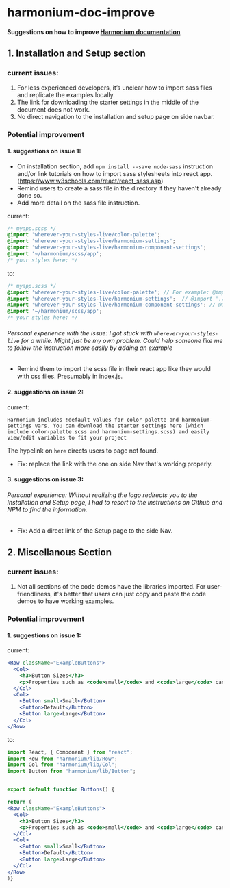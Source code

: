 # harmonium-doc-improve

#### Suggestions on how to improve [Harmonium documentation](https://harmonium.revelry.co/)

## 1. Installation and Setup section

### current issues: 

 1. For less experienced developers, it’s unclear how to import sass files and replicate the examples locally.
 2. The link for downloading the starter settings in the middle of the document does not work.
 3. No direct navigation to the installation and setup page on side navbar.

### Potential improvement

####  1. suggestions on issue 1:

* On installation section, add `npm install --save node-sass` instruction  and/or 
link tutorials on how to import sass stylesheets into react app. (https://www.w3schools.com/react/react_sass.asp)
* Remind users to create a sass file in the directory if they haven't already done so.
* Add more detail on the sass file instruction.

current:
```scss
/* myapp.scss */
@import 'wherever-your-styles-live/color-palette';
@import 'wherever-your-styles-live/harmonium-settings';
@import 'wherever-your-styles-live/harmonium-component-settings';
@import '~/harmonium/scss/app';
/* your styles here; */
```
to:
```scss
/* myapp.scss */
@import 'wherever-your-styles-live/color-palette'; // For example: @import './styles/color-palette'
@import 'wherever-your-styles-live/harmonium-settings';  // @import './styles/harmonium-settings'
@import 'wherever-your-styles-live/harmonium-component-settings'; // @import './styles/harmonium-component-settings'
@import '~/harmonium/scss/app';
/* your styles here; */
```
###### Personal experience with the issue: I got stuck with `wherever-your-styles-live` for a while. Might just be my own problem. Could help someone like me to follow the instruction more easily by adding an example
* Remind them to import the scss file in their react app like they would with css files. Presumably in index.js.

####  2. suggestions on issue 2:
current: 
```
Harmonium includes !default values for color-palette and harmonium-settings vars. You can download the starter settings here (which include color-palette.scss and harmonium-settings.scss) and easily view/edit variables to fit your project
```
The hypelink on `here` directs users to page not found.

* Fix: replace the link with the one on side Nav that's working properly.

####  3. suggestions on issue 3:

###### Personal experience: Without realizing the logo redirects you to the Installation and Setup page, I had to resort to the instructions on Github and NPM to find the information.

* Fix: Add a direct link of the Setup page to the side Nav.


## 2. Miscellanous Section

### current issues: 

1. Not all sections of the code demos have the libraries imported. For user-friendliness, it's better that users can just copy and paste the code demos to have working examples.

### Potential improvement

####  1. suggestions on issue 1:

current:
```jsx
<Row className="ExampleButtons">
  <Col>
    <h3>Button Sizes</h3>  
    <p>Properties such as <code>small</code> and <code>large</code> can be added to your button in order to change its size.</p>
  </Col>
  <Col>
    <Button small>Small</Button>
    <Button>Default</Button>
    <Button large>Large</Button>
  </Col>
</Row>

```
to:

```jsx
import React, { Component } from "react";
import Row from "harmonium/lib/Row";
import Col from "harmonium/lib/Col";
import Button from "harmonium/lib/Button";


export default function Buttons() {

return (
<Row className="ExampleButtons">
  <Col>
    <h3>Button Sizes</h3>  
    <p>Properties such as <code>small</code> and <code>large</code> can be added to your button in order to change its size.</p>
  </Col>
  <Col>
    <Button small>Small</Button>
    <Button>Default</Button>
    <Button large>Large</Button>
  </Col>
</Row>
)}

```





